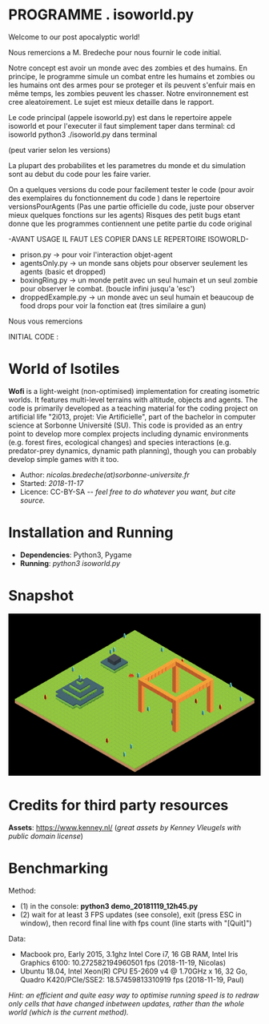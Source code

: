 # PROGRAMME . isoworld.py
Welcome to our post apocalyptic world!

Nous remercions a M. Bredeche pour nous fournir le code initial.

Notre concept est avoir un monde avec des zombies et des humains. En principe, le programme simule un combat entre les humains et zombies ou les humains ont des armes pour se proteger et ils peuvent s'enfuir mais en même temps, les zombies peuvent les chasser. Notre environnement est cree aleatoirement. 
Le sujet est mieux detaille dans le rapport.

Le code principal (appele isoworld.py) est dans le repertoire appele isoworld et pour l'executer il faut simplement taper dans terminal:
 cd isoworld
 python3 ./isoworld.py dans terminal 

 (peut varier selon les versions)

 La plupart des probabilites et les parametres du monde et du simulation sont au debut du code pour les faire varier.

 On a quelques versions du code pour facilement tester le code (pour avoir des exemplaires du fonctionnement du code ) dans le repertoire versionsPourAgents
 (Pas une partie officielle du code, juste pour observer mieux quelques fonctions sur les agents)
 Risques des petit bugs etant donne que les programmes contiennent une petite partie du code original 

 -AVANT USAGE IL FAUT LES COPIER DANS LE REPERTOIRE ISOWORLD-

 - prison.py -> pour voir l'interaction objet-agent
 - agentsOnly.py -> un monde sans objets pour observer seulement les agents (basic et dropped)
 - boxingRing.py -> un monde petit avec un seul humain et un seul zombie pour observer le combat. (boucle infini jusqu'a 'esc')
 - droppedExample.py -> un monde avec un seul humain et beaucoup de food drops pour voir la fonction eat (tres similaire a gun)

 Nous vous remercions 






INITIAL CODE :

World of Isotiles
=================

**Wofi** is a light-weight (non-optimised) implementation for creating isometric worlds. It features multi-level terrains with altitude, objects and agents. The code is primarily developed as a teaching material for the coding project on artificial life "2i013, projet: Vie Artificielle", part of the bachelor in computer science at Sorbonne Université (SU). This code is provided as an entry point to develop more complex projects including dynamic environments (e.g. forest fires, ecological changes) and species interactions (e.g. predator-prey dynamics, dynamic path planning), though you can probably develop simple games with it too.

* Author: *nicolas.bredeche(at)sorbonne-universite.fr*
* Started: *2018-11-17*
* Licence: CC-BY-SA -- *feel free to do whatever you want, but cite source.*

Installation and Running
========================

* **Dependencies**: Python3, Pygame
* **Running**: *python3 isoworld.py*

Snapshot
========

![Wofi screenshot](https://github.com/nekonaute/isoworld/blob/master/data/snapshot.png)

Credits for third party resources
=================================

**Assets**: https://www.kenney.nl/ (*great assets by Kenney Vleugels with public domain license*)

Benchmarking
============

Method:
* (1) in the console: **python3 demo_20181119_12h45.py**
* (2) wait for at least 3 FPS updates (see console), exit (press ESC in window), then record final line with fps count (line starts with "[Quit]")

Data:
* Macbook pro, Early 2015, 3.1ghz Intel Core i7, 16 GB RAM, Intel Iris Graphics 6100: 10.272582194960501 fps (2018-11-19, Nicolas)
* Ubuntu 18.04, Intel Xeon(R) CPU E5-2609 v4 @ 1.70GHz x 16, 32 Go, Quadro K420/PCIe/SSE2: 18.57459813310919 fps (2018-11-19, Paul)

*Hint: an efficient and quite easy way to optimise running speed is to redraw only cells that have changed inbetween updates, rather than the whole world (which is the current method).*
